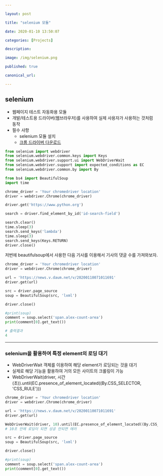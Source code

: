 ```yaml
---

layout: post

title: "selenium 모듈"

date: 2020-01-10 13:50:07

categories: [Projects]

description:

image: /img/selenium.png

published: true

canonical_url:

---
```


## selenium

- 웹페이지 테스트 자동화용 모듈
- 개발/테스트용 드라이버(웹브라우저)를 사용하여 실제 사용자가 사용하는 것처럼 동작
- 필수 사항
  * selenium 모듈 설치
  * [크롬 드라이버 다운로드](https://chromedriver.chromium.org/downloads)

```python
from selenium import webdriver
from selenium.webdriver.common.keys import Keys
from selenium.webdriver.support.ui import WebDriverWait
from selenium.webdriver.support import expected_conditions as EC
from selenium.webdriver.common.by import By

from bs4 import BeautifulSoup
import time

chrome_driver = 'Your chromedriver location'
driver = webdriver.Chrome(chrome_driver)

driver.get('https://www.python.org')

search = driver.find_element_by_id('id-search-field')

search.clear()
time.sleep(3)
search.send_keys('lambda')
time.sleep(3)
search.send_keys(Keys.RETURN)
driver.close()
```

저번에 beautifulsoup에서 사용한 다음 기사를 이용해서 기사의 댓글 수를 가져와보자.

```python
chrome_driver = 'Your chromedriver location'
driver = webdriver.Chrome(chrome_driver)

url = 'https://news.v.daum.net/v/20200110071011691'
driver.get(url)

src = driver.page_source
soup = BeautifulSoup(src, 'lxml')

driver.close()

#print(soup)
comment = soup.select('span.alex-count-area')
print(comment[0].get_text())
```

```python
# 출력결과
4
```

-----------------------------------

### selenium을 활용하여 특정 element의 로딩 대기
- WebDriverWait 객체를 이용하여 해당 element가 로딩되는 것을 대기
- 실제로 해당 기능을 활용하여 거의 모든 사이트의 크롤링이 가능
- WebDriverWait(driver, 시간(초)).until(EC.presence_of_element_located((By.CSS_SELECTOR, 'CSS_RULE')))

```python
chrome_driver = 'Your chromedriver location'
driver = webdriver.Chrome(chrome_driver)

url = 'https://news.v.daum.net/v/20200110071011691'
driver.get(url)

WebDriverWait(driver, 10).until(EC.presence_of_element_located((By.CSS_SELECTOR, 'span.alex-count-area')))
# 10초 안에 로딩이 되면 성공 안되면 에러

src = driver.page_source
soup = BeautifulSoup(src, 'lxml')

driver.close()

#print(soup)
comment = soup.select('span.alex-count-area')
print(comment[0].get_text())
```
